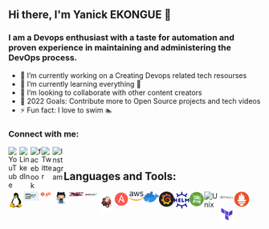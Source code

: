 ## Hi there, I'm Yanick EKONGUE 👋

### I am a Devops enthusiast with a taste for automation and proven experience in maintaining and administering the DevOps process.
- 🔭 I’m currently working on a Creating Devops related tech resourses 
- 🌱 I’m currently learning everything 🤣
- 👯 I’m looking to collaborate with other content creators
- 🥅 2022 Goals: Contribute more to Open Source projects and tech videos 
- ⚡ Fun fact: I love to swim 🏊

### Connect with me:

[<img align="left" alt="YouTube" width="22px" src="https://cdn.jsdelivr.net/npm/simple-icons@v3/icons/youtube.svg" />][youtube]
[<img align="left" alt="LinkedIn" width="22px" src="https://cdn.jsdelivr.net/npm/simple-icons@v3/icons/linkedin.svg" />][linkedin]
[<img align="left" alt="facebook" width="22px" src="https://cdn.jsdelivr.net/npm/simple-icons@3.3.0/icons/facebook.svg" />][facebook]
[<img align="left" alt="Twitter" width="22px" src="https://cdn.jsdelivr.net/npm/simple-icons@v3/icons/twitter.svg" />][twitter]
[<img align="left" alt="Instagram" width="22px" src="https://cdn.jsdelivr.net/npm/simple-icons@v3/icons/instagram.svg" />][instagram]

<br />

## Languages and Tools:


[<img align="left" alt="Unix" width="30px" src="https://github.com/yannhunter/yanickEkongue/blob/master/Tools_icons/linux.png" />][unix_shell_playlist]
[<img align="left" alt="Unix" width="30px" src="https://github.com/yannhunter/yanickEkongue/blob/master/Tools_icons/shell.jpg" />][unix_shell_playlist]
[<img align="left" alt="Unix" width="30px" src="https://github.com/yannhunter/yanickEkongue/blob/master/Tools_icons/git.png" />][interview]
[<img align="left" alt="Unix" width="30px" src="https://github.com/yannhunter/yanickEkongue/blob/master/Tools_icons/github.png" />][endtoend]
[<img align="left" alt="Unix" width="30px" src="https://github.com/yannhunter/yanickEkongue/blob/master/Tools_icons/maven.jpg" />][maven]
[<img align="left" alt="Unix" width="30px" src="https://github.com/yannhunter/yanickEkongue/blob/master/Tools_icons/sonarqube.png" />][endtoend]
[<img align="left" alt="Unix" width="30px" src="https://github.com/yannhunter/yanickEkongue/blob/master/Tools_icons/jenkins.png" />][jenkins]
[<img align="left" alt="Unix" width="30px" src="https://github.com/yannhunter/yanickEkongue/blob/master/Tools_icons/Ansible.png" />][ansible]
[<img align="left" alt="Unix" width="30px" src="https://github.com/yannhunter/yanickEkongue/blob/master/Tools_icons/aws.png" />][endtoend]
[<img align="left" alt="Unix" width="30px" src="https://github.com/yannhunter/yanickEkongue/blob/master/Tools_icons/docker.png" />][dockerplaylist]
[<img align="left" alt="Unix" width="30px" src="https://github.com/yannhunter/yanickEkongue/blob/master/Tools_icons/grafana.png" />][endtoend]
[<img align="left" alt="Unix" width="30px" src="https://github.com/yannhunter/yanickEkongue/blob/master/Tools_icons/helm.png" />][helm]
[<img align="left" alt="Unix" width="30px" src="https://github.com/yannhunter/yanickEkongue/blob/master/Tools_icons/jfrog.png" />][endtoend]
[<img align="left" alt="Unix" width="30px" src="https://raw.githubusercontent.com/deekshithsn/DeekshithSN/master/Tools_icons/kubernetes.png" />][kubernetesplaylist]
[<img align="left" alt="Unix" width="30px" src="https://github.com/yannhunter/yanickEkongue/blob/master/Tools_icons/nexus.png" />][kubernetesplaylist]
[<img align="left" alt="Unix" width="30px" src="https://github.com/yannhunter/yanickEkongue/blob/master/Tools_icons/prometheus.png" />][prometheus]
[<img align="left" alt="Unix" width="30px" src="https://github.com/yannhunter/yanickEkongue/blob/master/Tools_icons/teraform.png" />][kubernetesplaylist]


<br />
<br />



<!-- <img align="left" alt="codeSTACKr's Github Stats" src="https://github-readme-stats.vercel.app/api?username=yannhunter&show_icons=true&hide_border=true" /> -->

[facebook]: https://www.facebook.com/
[twitter]: https://twitter.com/yannserge
[youtube]: https://www.youtube.com/channel/UCpk59ZkrLjPWR8MzcAcemeQ
[instagram]: https://www.instagram.com
[linkedin]: www.linkedin.com/in/yannick-ekongue-b8427ab5/
[unix_shell_playlist]: https://www.youtube.com/watch?v=IxApf1YtkJU&list=PLLYW3zEOaqlIwDc-5GnP74PUIo0nrnYgg
[dockerplaylist]: https://www.youtube.com/watch?v=GOJ5ICKyzoA&list=PLLYW3zEOaqlKjN4o2FyD7lQGD1i0rzKgF
[kubernetesplaylist]: https://www.youtube.com/watch?v=OiOjZjtXsnY&list=PLLYW3zEOaqlLrc4VGtUuInis1N30e3PIm
[prometheus]: https://www.youtube.com/watch?v=hEa_QbFlNnM&list=PLLYW3zEOaqlKhRCWqFE7iLRSh3XEFP5gj
[interview]: https://www.youtube.com/watch?v=i7YJesoeWFI&list=PLLYW3zEOaqlLShAk9pd4FQ34KOpY7EJAq
[maven]: https://www.youtube.com/watch?v=Q4m3koo2PQ8&list=PLLYW3zEOaqlJmSDMj3KT7pbWuly8yhyVu
[helm]: https://www.youtube.com/watch?v=gbUBTTXuQwI&list=PLLYW3zEOaqlKYku0piyzzLFGpR9VpPvXR
[monitoring]: https://www.youtube.com/watch?v=EWFJem7GUAc&list=PLLYW3zEOaqlKnV1WP6FqtmbdeZVCA9RbR
[ansible]: https://www.youtube.com/watch?v=tl0aT4-XrZ8&list=PLLYW3zEOaqlJqHktlXHCVzBTmcpL-izFq
[jenkins]: https://www.youtube.com/watch?v=d6BU8LBc9Ow&list=PLLYW3zEOaqlKmPyhjIrT4RmmQDQYYrTjk
[git]: https://www.youtube.com/watch?v=nmMAwnd_2sw&list=PLLYW3zEOaqlKUfyVXBcitHTMul3XcfhoZ
[endtoend]: https://www.youtube.com/watch?v=fsvjTekaQVE&list=PLLYW3zEOaqlICpMHCGAKG2V-SwX1aZCH5
